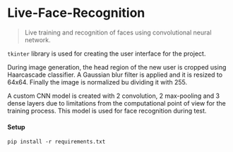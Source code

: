# Live-Face-Recognition

> Live training and recognition of faces using convolutional neural network.

`tkinter` library is used for creating the user interface for the project. 

During image generation, the head region of the new user is cropped using Haarcascade classifier. A Gaussian blur filter is applied and it is resized to 64x64. Finally the image is normalized bu dividing it with 255.

A custom CNN model is created with 2 convolution, 2 max-pooling and 3 dense layers due to limitations from the computational point of view for the training process. This model is used for face recognition during test.

#### Setup
```
pip install -r requirements.txt
```

